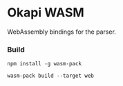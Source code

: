 # Okapi WASM

WebAssembly bindings for the parser.

### Build

```
npm install -g wasm-pack

wasm-pack build --target web
```
